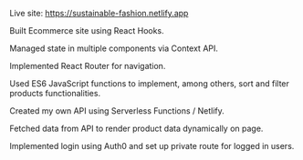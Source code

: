 Live site: https://sustainable-fashion.netlify.app 

Built Ecommerce site using React Hooks.

Managed state in multiple components via Context API.

Implemented React Router for navigation.

Used ES6 JavaScript functions to implement, among others, sort and
filter products functionalities.

Created my own API using Serverless Functions / Netlify.

Fetched data from API to render product data dynamically on page.

Implemented login using Auth0 and set up private route for logged in
users.
